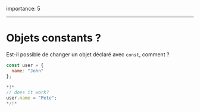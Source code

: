 importance: 5

---

# Objets constants ?

Est-il possible de changer un objet déclaré avec `const`, comment ?

```js
const user = {
  name: "John"
};

*!*
// does it work?
user.name = "Pete";
*/!*
```
